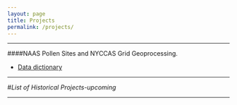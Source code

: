 ```yaml
---
layout: page
title: Projects
permalink: /projects/
---
```


<!--This is the base Jekyll theme. You can find out more info about customizing your Jekyll theme, as well as basic Jekyll usage documentation at [jekyllrb.com](http://jekyllrb.com/)

You can find the source code for the Jekyll new theme at: [github.com/jglovier/jekyll-new](https://github.com/jglovier/jekyll-new)

You can find the source code for Jekyll at [github.com/jekyll/jekyll](https://github.com/jekyll/jekyll)
-->

---

####NAAS Pollen Sites and NYCCAS Grid Geoprocessing.
* [Data dictionary](http://beh-gis.github.io/projects/data_dictionary/naas_pollen_grid_variables_data_dictionary_20150126.pdf)

---

#*List of Historical Projects-upcoming*

---

